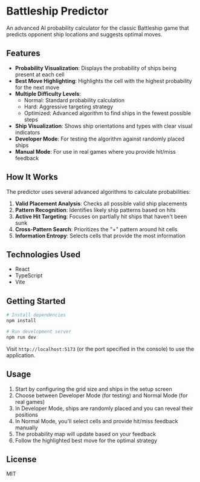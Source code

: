 # Battleship Predictor

An advanced AI probability calculator for the classic Battleship game that predicts opponent ship locations and suggests optimal moves.

## Features

- **Probability Visualization**: Displays the probability of ships being present at each cell
- **Best Move Highlighting**: Highlights the cell with the highest probability for the next move
- **Multiple Difficulty Levels**: 
  - Normal: Standard probability calculation
  - Hard: Aggressive targeting strategy
  - Optimized: Advanced algorithm to find ships in the fewest possible steps
- **Ship Visualization**: Shows ship orientations and types with clear visual indicators
- **Developer Mode**: For testing the algorithm against randomly placed ships
- **Manual Mode**: For use in real games where you provide hit/miss feedback

## How It Works

The predictor uses several advanced algorithms to calculate probabilities:

1. **Valid Placement Analysis**: Checks all possible valid ship placements
2. **Pattern Recognition**: Identifies likely ship patterns based on hits
3. **Active Hit Targeting**: Focuses on partially hit ships that haven't been sunk
4. **Cross-Pattern Search**: Prioritizes the "+" pattern around hit cells
5. **Information Entropy**: Selects cells that provide the most information

## Technologies Used

- React
- TypeScript
- Vite

## Getting Started

```bash
# Install dependencies
npm install

# Run development server
npm run dev
```

Visit `http://localhost:5173` (or the port specified in the console) to use the application.

## Usage

1. Start by configuring the grid size and ships in the setup screen
2. Choose between Developer Mode (for testing) and Normal Mode (for real games)
3. In Developer Mode, ships are randomly placed and you can reveal their positions
4. In Normal Mode, you'll select cells and provide hit/miss feedback manually
5. The probability map will update based on your feedback
6. Follow the highlighted best move for the optimal strategy

## License

MIT 